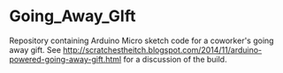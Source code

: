 Going_Away_GIft
===============

Repository containing Arduino Micro sketch code for a coworker's going away gift.  See http://scratchestheitch.blogspot.com/2014/11/arduino-powered-going-away-gift.html for a discussion of the build.
